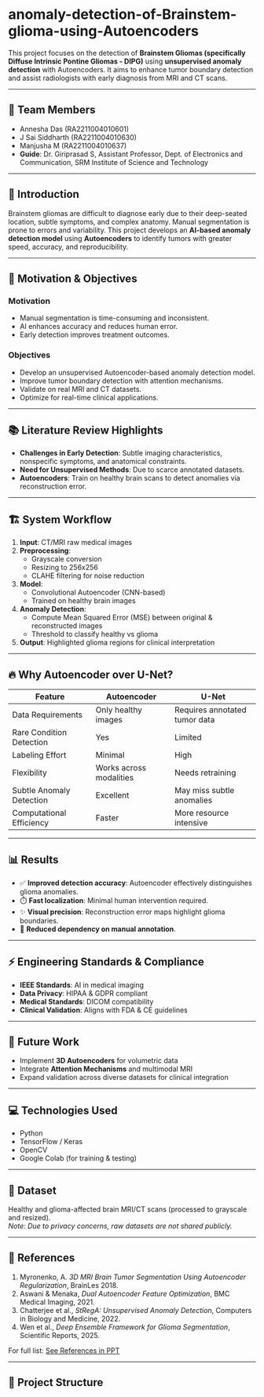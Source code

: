 # anomaly-detection-of-Brainstem-glioma-using-Autoencoders


This project focuses on the detection of **Brainstem Gliomas (specifically Diffuse Intrinsic Pontine Gliomas - DIPG)** using **unsupervised anomaly detection** with Autoencoders. It aims to enhance tumor boundary detection and assist radiologists with early diagnosis from MRI and CT scans.

---

## 👥 Team Members
- Annesha Das (RA2211004010601)
- J Sai Siddharth (RA2211004010630)
- Manjusha M (RA2211004010637)
- **Guide**: Dr. Giriprasad S, Assistant Professor, Dept. of Electronics and Communication, SRM Institute of Science and Technology

---

## 📖 Introduction
Brainstem gliomas are difficult to diagnose early due to their deep-seated location, subtle symptoms, and complex anatomy. Manual segmentation is prone to errors and variability. This project develops an **AI-based anomaly detection model** using **Autoencoders** to identify tumors with greater speed, accuracy, and reproducibility.

---

## 🎯 Motivation & Objectives
### Motivation
- Manual segmentation is time-consuming and inconsistent.
- AI enhances accuracy and reduces human error.
- Early detection improves treatment outcomes.

### Objectives
- Develop an unsupervised Autoencoder-based anomaly detection model.
- Improve tumor boundary detection with attention mechanisms.
- Validate on real MRI and CT datasets.
- Optimize for real-time clinical applications.

---

## 📚 Literature Review Highlights
- **Challenges in Early Detection**: Subtle imaging characteristics, nonspecific symptoms, and anatomical constraints.
- **Need for Unsupervised Methods**: Due to scarce annotated datasets.
- **Autoencoders**: Train on healthy brain scans to detect anomalies via reconstruction error.

---

## 🏗️ System Workflow
1. **Input**: CT/MRI raw medical images
2. **Preprocessing**:
   - Grayscale conversion
   - Resizing to 256x256
   - CLAHE filtering for noise reduction
3. **Model**:
   - Convolutional Autoencoder (CNN-based)
   - Trained on healthy brain images
4. **Anomaly Detection**:
   - Compute Mean Squared Error (MSE) between original & reconstructed images
   - Threshold to classify healthy vs glioma
5. **Output**: Highlighted glioma regions for clinical interpretation

---

## 🔥 Why Autoencoder over U-Net?
| Feature                          | Autoencoder                      | U-Net                         |
|----------------------------------|------------------------------------|--------------------------------|
| Data Requirements                | Only healthy images               | Requires annotated tumor data |
| Rare Condition Detection         | Yes                               | Limited                        |
| Labeling Effort                  | Minimal                           | High                           |
| Flexibility                      | Works across modalities           | Needs retraining               |
| Subtle Anomaly Detection         | Excellent                         | May miss subtle anomalies      |
| Computational Efficiency         | Faster                            | More resource intensive        |

---

## 📊 Results
- ✅ **Improved detection accuracy**: Autoencoder effectively distinguishes glioma anomalies.
- ⏱️ **Fast localization**: Minimal human intervention required.
- ✨ **Visual precision**: Reconstruction error maps highlight glioma boundaries.
- 🔄 **Reduced dependency on manual annotation**.

---

## ⚡ Engineering Standards & Compliance
- **IEEE Standards**: AI in medical imaging
- **Data Privacy**: HIPAA & GDPR compliant
- **Medical Standards**: DICOM compatibility
- **Clinical Validation**: Aligns with FDA & CE guidelines

---

## 🚀 Future Work
- Implement **3D Autoencoders** for volumetric data
- Integrate **Attention Mechanisms** and multimodal MRI
- Expand validation across diverse datasets for clinical integration

---

## 💻 Technologies Used
- Python
- TensorFlow / Keras
- OpenCV
- Google Colab (for training & testing)

---

## 📂 Dataset
Healthy and glioma-affected brain MRI/CT scans (processed to grayscale and resized).  
*Note: Due to privacy concerns, raw datasets are not shared publicly.*

---

## 📎 References
1. Myronenko, A. *3D MRI Brain Tumor Segmentation Using Autoencoder Regularization*, BrainLes 2018.
2. Aswani & Menaka, *Dual Autoencoder Feature Optimization*, BMC Medical Imaging, 2021.
3. Chatterjee et al., *StRegA: Unsupervised Anomaly Detection*, Computers in Biology and Medicine, 2022.
4. Wen et al., *Deep Ensemble Framework for Glioma Segmentation*, Scientific Reports, 2025.

For full list: [See References in PPT](https://colab.research.google.com/drive/1MBSy_NWjpgLI6Suh-X5FfaoSbHrTyGp8#scrollTo=SCWgq1R3RetI)

---

## 📁 Project Structure
